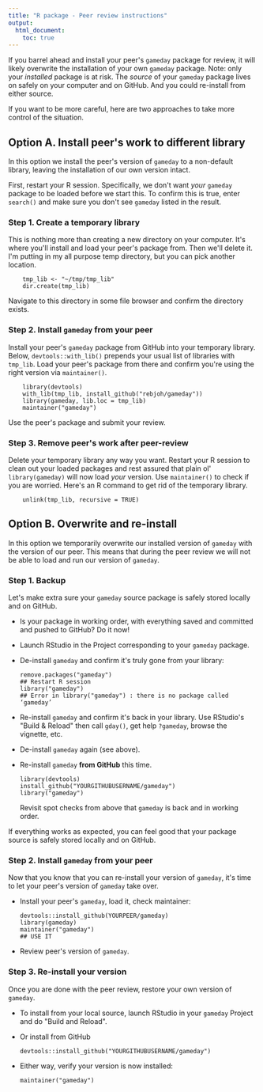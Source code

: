 ```yaml
---
title: "R package - Peer review instructions"
output:
  html_document:
    toc: true
---
```


If you barrel ahead and install your peer's `gameday` package for review, it will likely overwrite the installation of your own `gameday` package. Note: only your *installed* package is at risk. The *source* of your `gameday` package lives on safely on your computer and on GitHub. And you could re-install from either source.

If you want to be more careful, here are two approaches to take more control of the situation.

## Option A. Install peer's work to different library

In this option we install the peer's version of `gameday` to a non-default library, leaving the installation of our own version intact.

First, restart your R session. Specifically, we don't want *your* `gameday` package to be loaded before we start this. To confirm this is true, enter `search()` and make sure you don't see `gameday` listed in the result.

### Step 1. Create a temporary library

This is nothing more than creating a new directory on your computer. It's where you'll install and load your peer's package from. Then we'll delete it. I'm putting in my all purpose temp directory, but you can pick another location.

        tmp_lib <- "~/tmp/tmp_lib"
        dir.create(tmp_lib)

Navigate to this directory in some file browser and confirm the directory exists.

### Step 2. Install `gameday` from your peer

Install your peer's `gameday` package from GitHub into your temporary library. Below, `devtools::with_lib()` prepends your usual list of libraries with `tmp_lib`. Load your peer's package from there and confirm you're using the right version via `maintainer()`.

        library(devtools)
        with_lib(tmp_lib, install_github("rebjoh/gameday"))
        library(gameday, lib.loc = tmp_lib)
        maintainer("gameday")

Use the peer's package and submit your review.

### Step 3. Remove peer's work after peer-review

Delete your temporary library any way you want. Restart your R session to clean out your loaded packages and rest assured that plain ol' `library(gameday)` will now load *your* version. Use `maintainer()` to check if you are worried. Here's an R command to get rid of the temporary library.

        unlink(tmp_lib, recursive = TRUE)

## Option B. Overwrite and re-install

In this option we temporarily overwrite our installed version of `gameday` with the version of our peer. This means that during the peer review we will not be able to load and run our version of `gameday`.

### Step 1. Backup

Let's make extra sure your `gameday` source package is safely stored locally and on GitHub.

  * Is your package in working order, with everything saved and committed and pushed to GitHub? Do it now!
  * Launch RStudio in the Project corresponding to your `gameday` package.
  * De-install `gameday` and confirm it's truly gone from your library:

        remove.packages("gameday")
        ## Restart R session
        library("gameday")
        ## Error in library("gameday") : there is no package called ‘gameday’
  * Re-install `gameday` and confirm it's back in your library. Use RStudio's "Build & Reload" then call `gday()`, get help `?gameday`, browse the vignette, etc.
  * De-install `gameday` again (see above).
  * Re-install `gameday` __from GitHub__ this time.

        library(devtools)
        install_github("YOURGITHUBUSERNAME/gameday")
        library("gameday")
    Revisit spot checks from above that `gameday` is back and in working order.

If everything works as expected, you can feel good that your package source is safely stored locally and on GitHub.

### Step 2. Install `gameday` from your peer

Now that you know that you can re-install your version of `gameday`, it's time to let your peer's version of `gameday` take over.

  * Install your peer's `gameday`, load it, check maintainer:

        devtools::install_github(YOURPEER/gameday)
        library(gameday)
        maintainer("gameday")
        ## USE IT

  * Review peer's version of `gameday`.

### Step 3. Re-install your version

Once you are done with the peer review, restore your own version of `gameday`.

  * To install from your local source, launch RStudio in your `gameday` Project and do "Build and Reload".
  * Or install from GitHub
  
        devtools::install_github("YOURGITHUBUSERNAME/gameday")
        
  * Either way, verify your version is now installed:
  
        maintainer("gameday")


